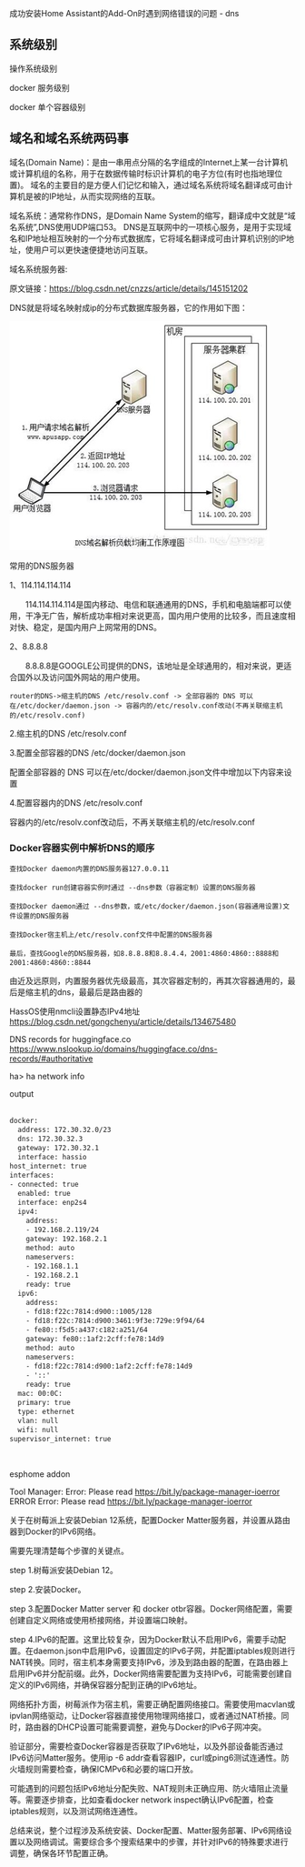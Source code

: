 成功安装Home Assistant的Add-On时遇到网络错误的问题 - dns


##  系统级别

操作系统级别

docker 服务级别

docker 单个容器级别


## 域名和域名系统两码事
域名(Domain Name)：是由一串用点分隔的名字组成的Internet上某一台计算机或计算机组的名称，用于在数据传输时标识计算机的电子方位(有时也指地理位置)。
域名的主要目的是方便人们记忆和输入，通过域名系统将域名翻译成可由计算机是被的IP地址，从而实现网络的互联。
 
域名系统：通常称作DNS，是Domain Name System的缩写，翻译成中文就是“域名系统”,DNS使用UDP端口53。
DNS是互联网中的一项核心服务，是用于实现域名和IP地址相互映射的一个分布式数据库，它将域名翻译成可由计算机识别的IP地址，使用户可以更快速便捷地访问互联。

域名系统服务器:


                        
原文链接：https://blog.csdn.net/cnzzs/article/details/145151202



DNS就是将域名映射成ip的分布式数据库服务器，它的作用如下图：

![这是图片](../img/Network-dns-3.jpg "Magic Gardens")

常用的DNS服务器

1、114.114.114.114

　　114.114.114.114是国内移动、电信和联通通用的DNS，手机和电脑端都可以使用，干净无广告，解析成功率相对来说更高，国内用户使用的比较多，而且速度相对快、稳定，是国内用户上网常用的DNS。

2、8.8.8.8

　　8.8.8.8是GOOGLE公司提供的DNS，该地址是全球通用的，相对来说，更适合国外以及访问国外网站的用户使用。

~~~
router的DNS->缩主机的DNS /etc/resolv.conf -> 全部容器的 DNS 可以在/etc/docker/daemon.json -> 容器内的/etc/resolv.conf改动(不再关联缩主机的/etc/resolv.conf)
~~~

2.缩主机的DNS /etc/resolv.conf

3.配置全部容器的DNS /etc/docker/daemon.json

配置全部容器的 DNS 可以在/etc/docker/daemon.json文件中增加以下内容来设置

4.配置容器内的DNS /etc/resolv.conf

容器内的/etc/resolv.conf改动后，不再关联缩主机的/etc/resolv.conf


### Docker容器实例中解析DNS的顺序
~~~
查找Docker daemon内置的DNS服务器127.0.0.11

查找docker run创建容器实例时通过 --dns参数（容器定制）设置的DNS服务器

查找Docker daemon通过 --dns参数，或/etc/docker/daemon.json(容器通用设置)文件设置的DNS服务器

查找Docker宿主机上/etc/resolv.conf文件中配置的DNS服务器

最后，查找Google的DNS服务器，如8.8.8.8和8.8.4.4，2001:4860:4860::8888和2001:4860:4860::8844
~~~
由近及远原则，内置服务器优先级最高，其次容器定制的，再其次容器通用的，最后是缩主机的dns，最最后是路由器的


HassOS使用nmcli设置静态IPv4地址
https://blog.csdn.net/gongchenyu/article/details/134675480

DNS records for huggingface.co
https://www.nslookup.io/domains/huggingface.co/dns-records/#authoritative

ha> ha network info 

output
~~~
                    
docker:
  address: 172.30.32.0/23
  dns: 172.30.32.3
  gateway: 172.30.32.1
  interface: hassio
host_internet: true
interfaces:
- connected: true
  enabled: true
  interface: enp2s4
  ipv4:
    address:
    - 192.168.2.119/24
    gateway: 192.168.2.1
    method: auto
    nameservers:
    - 192.168.1.1
    - 192.168.2.1
    ready: true
  ipv6:
    address:
    - fd18:f22c:7814:d900::1005/128
    - fd18:f22c:7814:d900:3461:9f3e:729e:9f94/64
    - fe80::f5d5:a437:c182:a251/64
    gateway: fe80::1af2:2cff:fe78:14d9
    method: auto
    nameservers:
    - fd18:f22c:7814:d900:1af2:2cff:fe78:14d9
    - '::'
    ready: true
  mac: 00:0C:
  primary: true
  type: ethernet
  vlan: null
  wifi: null
supervisor_internet: true



~~~


esphome addon

Tool Manager: Error: Please read https://bit.ly/package-manager-ioerror
ERROR Error: Please read https://bit.ly/package-manager-ioerror



关于在树莓派上安装Debian 12系统，配置Docker Matter服务器，并设置从路由器到Docker的IPv6网络。

需要先理清楚每个步骤的关键点。

step 1.树莓派安装Debian 12。

step 2.安装Docker。

step 3.配置Docker Matter server 和 docker otbr容器。Docker网络配置，需要创建自定义网络或使用桥接网络，并设置端口映射。

step 4.IPv6的配置。这里比较复杂，因为Docker默认不启用IPv6，需要手动配置。在daemon.json中启用IPv6，设置固定的IPv6子网，并配置iptables规则进行NAT转换。同时，宿主机本身需要支持IPv6，涉及到路由器的配置，在路由器上启用IPv6并分配前缀。此外，Docker网络需要配置为支持IPv6，可能需要创建自定义的IPv6网络，并确保容器分配到正确的IPv6地址。

网络拓扑方面，树莓派作为宿主机，需要正确配置网络接口。需要使用macvlan或ipvlan网络驱动，让Docker容器直接使用物理网络接口，或者通过NAT桥接。同时，路由器的DHCP设置可能需要调整，避免与Docker的IPv6子网冲突。

验证部分，需要检查Docker容器是否获取了IPv6地址，以及外部设备能否通过IPv6访问Matter服务。使用ip -6 addr查看容器IP，curl或ping6测试连通性。防火墙规则需要检查，确保ICMPv6和必要的端口开放。

可能遇到的问题包括IPv6地址分配失败、NAT规则未正确应用、防火墙阻止流量等。需要逐步排查，比如查看docker network inspect确认IPv6配置，检查iptables规则，以及测试网络连通性。

总结来说，整个过程涉及系统安装、Docker配置、Matter服务部署、IPv6网络设置以及网络调试。需要综合多个搜索结果中的步骤，并针对IPv6的特殊要求进行调整，确保各环节配置正确。